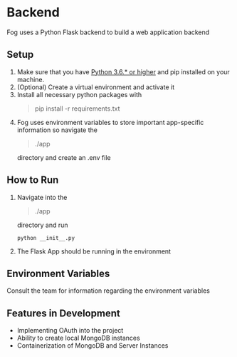 # Backend
Fog uses a Python Flask backend to build a web application backend

## Setup 
1. Make sure that you have [Python 3.6.* or higher](https://www.python.org/downloads/) and pip installed on your machine. 
2. (Optional) Create a virtual environment and activate it
3. Install all necessary python packages with 
    > pip install -r requirements.txt
    >
4. Fog uses environment variables to store important app-specific information so navigate the 
    > ./app 
    >
    directory and create an .env file

## How to Run
1. Navigate into the 
    > ./app 
    >
    directory and run 
    ```
    python __init__.py
    ```
2. The Flask App should be running in the environment

## Environment Variables
Consult the team for information regarding the environment variables

## Features in Development 
- Implementing OAuth into the project 
- Ability to create local MongoDB instances
- Containerization of MongoDB and Server Instances

